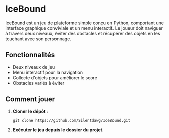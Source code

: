 # IceBound

IceBound est un jeu de plateforme simple conçu en Python, comportant une interface graphique conviviale et un menu interactif. Le joueur doit naviguer à travers deux niveaux, éviter des obstacles et récupérer des objets en les touchant avec son personnage.

## Fonctionnalités

- Deux niveaux de jeu
- Menu interactif pour la navigation
- Collecte d'objets pour améliorer le score
- Obstacles variés à éviter

## Comment jouer

1. **Cloner le dépôt :**
   ```
   git clone https://github.com/Silentdawg/IceBound.git
   ```

2. **Exécuter le jeu depuis le dossier du projet.**
